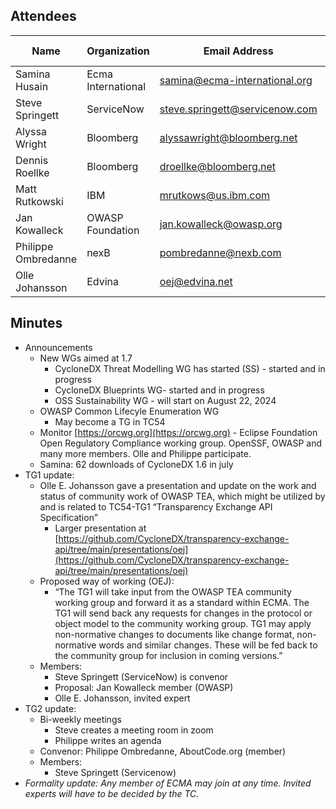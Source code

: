 ## Attendees


| Name                | Organization       | Email Address                  | Invited Expert |
|---------------------|--------------------|--------------------------------|:--------------:|
| Samina Husain       | Ecma International | samina@ecma-international.org  |                |
| Steve Springett     | ServiceNow         | steve.springett@servicenow.com |                |
| Alyssa Wright       | Bloomberg          | alyssawright@bloomberg.net     |                |
| Dennis Roellke      | Bloomberg          | droellke@bloomberg.net         |                |
| Matt Rutkowski      | IBM                | mrutkows@us.ibm.com            |                |
| Jan Kowalleck       | OWASP Foundation   | jan.kowalleck@owasp.org        |                |
| Philippe Ombredanne | nexB               | pombredanne@nexb.com           |                |
| Olle Johansson      | Edvina             | oej@edvina.net                 |    &#x2714;    |


## Minutes
* Announcements
    * New WGs aimed at 1.7
        * CycloneDX Threat Modelling WG has started (SS) - started and in progress
        * CycloneDX Blueprints WG- started and in progress
        * OSS Sustainability WG - will start on August 22, 2024
    * OWASP Common Lifecyle Enumeration WG
        * May become a TG in TC54
    * Monitor [https://orcwg.org](https://orcwg.org)  - Eclipse Foundation Open Regulatory Compliance working group. OpenSSF, OWASP and many more members. Olle and Philippe participate.
    * Samina: 62 downloads of CycloneDX 1.6 in july
* TG1 update:
    * Olle E. Johansson gave a presentation and update on the work and status of community work of OWASP TEA, which might be utilized by and is related to TC54-TG1 “Transparency Exchange API Specification”
        * Larger presentation at [https://github.com/CycloneDX/transparency-exchange-api/tree/main/presentations/oej](https://github.com/CycloneDX/transparency-exchange-api/tree/main/presentations/oej)
    * Proposed way of working (OEJ):
        * “The TG1 will take input from the OWASP TEA community working group and forward it as a standard within ECMA. The TG1 will send back any requests for changes in the protocol or object model to the community working group. TG1 may apply non-normative changes to documents like change format, non-normative words and similar changes. These will be fed back to the community group for inclusion in coming versions.”
    * Members:
        * Steve Springett (ServiceNow) is convenor
        * Proposal: Jan Kowalleck member (OWASP)
        * Olle E. Johansson, invited expert
* TG2 update:
    * Bi-weekly meetings
        * Steve creates a meeting room in zoom
        * Philippe writes an agenda
    * Convenor: Philippe Ombredanne, AboutCode.org (member)
    * Members:
        * Steve Springett (Servicenow)
* _Formality update: Any member of ECMA may join at any time. Invited experts will have to be decided by the TC._
